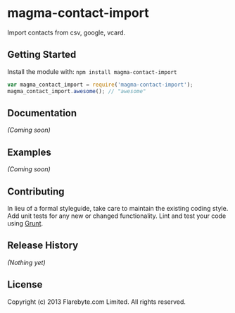 # magma-contact-import

Import contacts from csv, google, vcard.

## Getting Started
Install the module with: `npm install magma-contact-import`

```javascript
var magma_contact_import = require('magma-contact-import');
magma_contact_import.awesome(); // "awesome"
```

## Documentation
_(Coming soon)_

## Examples
_(Coming soon)_

## Contributing
In lieu of a formal styleguide, take care to maintain the existing coding style. Add unit tests for any new or changed functionality. Lint and test your code using [Grunt](http://gruntjs.com/).

## Release History
_(Nothing yet)_

## License
Copyright (c) 2013 Flarebyte.com Limited.
All rights reserved.
